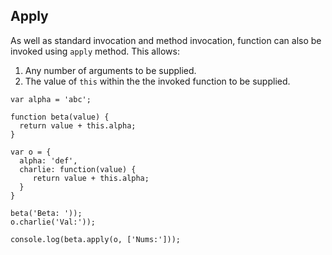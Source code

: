 ## Apply

As well as standard invocation and method invocation,  function can also be invoked using `apply` method. This allows:

1. Any number of arguments to be supplied.
2. The value of `this` within the the invoked function to be supplied.

```
var alpha = 'abc';

function beta(value) {
  return value + this.alpha;
}

var o = {
  alpha: 'def',
  charlie: function(value) {
     return value + this.alpha;
  }
}

beta('Beta: '));
o.charlie('Val:'));

console.log(beta.apply(o, ['Nums:']));
```



